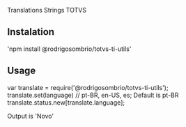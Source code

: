 Translations Strings TOTVS

## Instalation

'npm install @rodrigosombrio/totvs-ti-utils'

## Usage

var translate = require('@rodrigosombrio/totvs-ti-utils');
translate.set(language) // pt-BR, en-US, es; Default is pt-BR
translate.status.new[translate.language];

Output is 'Novo'